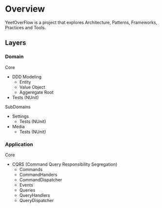 ﻿# Overview

YeetOverFlow is a project that explores Architecture, Patterns, Frameworks, Practices and Tools.

## Layers

### Domain

Core
- DDD Modeling
  - Entity
  - Value Object
  - Aggeregate Root
- Tests (NUnit)

SubDomains
- Settings
  - Tests (NUnit)
- Media
  - Tests (NUnit)
 
### Application

Core
- CQRS (Command Query Responsibility Segregation)
  - Commands
  - CommandHanders
  - CommandDispatcher
  - Events
  - Queries
  - QueryHandlers
  - QueryDispatcher
